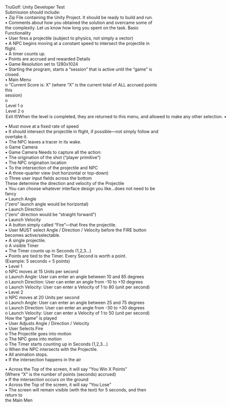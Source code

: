 TruGolf: Unity Developer Test  
Submission should include:  
	• Zip File containing the Unity Project. It should be ready to build and run.  
	• Comments about how you obtained the solution and overcame some of the complexity. Let us  know how long you spent on the task.  Basic Functionality  
	• User fires a projectile (subject to physics, not simply a vector)  
	• A NPC begins moving at a constant speed to intersect the projectile in flight.  
	• A timer counts up.  
	• Points are accrued and rewarded  Details  
• Game Resolution set to 1280x1024  
• Starting the program, starts a “session” that is active until the “game” is closed.  
• Main Menu  
o <Display> “Current Score is: X” (where “X” is the current total of ALL accrued points this  
session)  
o <Option> Level 1  
o <Option> Level 2  
o <Option> Exit  
If/When the level is completed, they are returned to this menu, and allowed to make any other  
selection.  
• Set this up as unit =meter  
• Use primitives—we don’t need to get fancy.  
• Levels (Generic)  
o A player primitive  
▪ This is where the projectile originates from  
▪ This never needs to move—it’s just representational.  
(Changes to Angle/Direction/Velocity do not need to be reflected in the look or  
position of the player primitive.)  
▪ Two Units tall and 0.5 Units wide  
o Projectile  
▪ Use a primitive to represent the projectile  
▪ The projectile should leave a tracer behind it.  
▪ Direction and velocity will be determined by the player  
▪ 0.25, 0.25,0.25 units in size  
▪ Projectile starts at a height of ½ unit  
o NPC primitive  
▪ The NPC should consistently start from a location in front and to the side of the  
player primitive.  
• 40 Units in front of the “player primitive”  
• 5 Units to the side  
▪ Size: One Unit Square  
▪ The NPC Starts moving when the user fires the projectile.

▪ Must move at a fixed rate of speed  
▪ It should intersect the projectile in flight, if possible—not simply follow and  
overtake it.  
▪ The NPC leaves a tracer in its wake.  
o Game Camera  
▪ Game Camera Needs to capture all the action:  
• The origination of the shot (“player primitive”)  
• The NPC origination location  
• To the intersection of the projectile and NPC  
▪ A three-quarter view (not horizontal or top-down)  
o Three user input fields across the bottom  
These determine the direction and velocity of the Projectile  
▪ You can choose whatever interface design you like...does not need to be fancy  
▪ Launch Angle  
(“zero” launch angle would be horizontal)  
▪ Launch Direction  
(“zero” direction would be “straight forward”)  
▪ Launch Velocity  
▪ A button simply called “Fire”—that fires the projectile.  
• User MUST select Angle / Direction / Velocity before the FIRE button  
becomes active/selectable.  
• A single projectile.  
o A visible Timer  
▪ The Timer counts up in Seconds (1,2,3...)  
▪ Points are tied to the Timer. Every Second is worth a point.  
(Example: 5 seconds = 5 points)  
• Level 1  
o NPC moves at 15 Units per second  
o Launch Angle: User can enter an angle between 10 and 85 degrees  
o Launch Direction: User can enter an angle from -10 to +10 degrees  
o Launch Velocity: User can enter a Velocity of 1 to 80 (unit per second)  
• Level 2  
o NPC moves at 20 Units per second  
o Launch Angle: User can enter an angle between 25 and 75 degrees  
o Launch Direction: User can enter an angle from -30 to +30 degrees  
o Launch Velocity: User can enter a Velocity of 1 to 50 (unit per second)  
How the “game” is played  
• User Adjusts Angle / Direction / Velocity  
• User Selects Fire  
o The Projectile goes into motion  
o The NPC goes into motion  
o The Timer starts counting up in Seconds (1,2,3...)  
o When the NPC intersects with the Projectile.  
▪ All animation stops.  
▪ If the intersection happens in the air

• Across the Top of the screen, it will say “You Win X Points”  
(Where “X” is the number of points (seconds) accrued)  
▪ If the intersection occurs on the ground  
• Across the Top of the screen, it will say “You Lose”  
▪ The screen will remain visible (with the text) for 5 seconds, and then return to  
the Main Men
